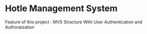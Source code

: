 # Hotle Management System

Feature of this project :
MVS Stracture Wiht  User Authentication and Authoraization
